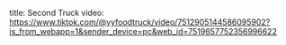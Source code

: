 title: Second Truck
video: https://www.tiktok.com/@yyfoodtruck/video/7512905144586095902?is_from_webapp=1&sender_device=pc&web_id=7519657752356996622
